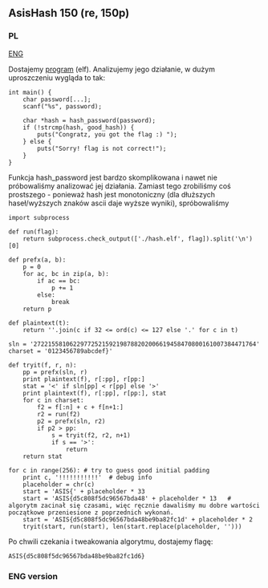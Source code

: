 ﻿## AsisHash 150 (re, 150p)

### PL
[ENG](#eng-version)

Dostajemy [program](./hash.elf) (elf). Analizujemy jego działanie, w dużym uproszczeniu wygląda to tak:

    int main() {
        char password[...];
        scanf("%s", password);

        char *hash = hash_password(password);
        if (!strcmp(hash, good_hash)) {
            puts("Congratz, you got the flag :) ");
        } else {
            puts("Sorry! flag is not correct!");
        }
    }

Funkcja hash_password jest bardzo skomplikowana i nawet nie próbowaliśmy analizować jej działania. Zamiast tego zrobiliśmy coś prostszego - ponieważ
hash jest monotoniczny (dla dłuższych haseł/wyższych znaków ascii daje wyższe wyniki), spróbowaliśmy

    import subprocess

    def run(flag):
        return subprocess.check_output(['./hash.elf', flag]).split('\n')[0]

    def prefx(a, b):
        p = 0
        for ac, bc in zip(a, b):
            if ac == bc:
                p += 1
            else:
                break
        return p

    def plaintext(t):
        return ''.join(c if 32 <= ord(c) <= 127 else '.' for c in t)

    sln = '27221558106229772521592198788202006619458470800161007384471764'
    charset = '0123456789abcdef}'

    def tryit(f, r, n):
        pp = prefx(sln, r)
        print plaintext(f), r[:pp], r[pp:]
        stat = '<' if sln[pp] < r[pp] else '>'
        print plaintext(f), r[:pp], r[pp:], stat
        for c in charset:
            f2 = f[:n] + c + f[n+1:]
            r2 = run(f2)
            p2 = prefx(sln, r2)
            if p2 > pp:
                s = tryit(f2, r2, n+1)
                if s == '>':
                    return
        return stat

    for c in range(256): # try to guess good initial padding
        print c, '!!!!!!!!!!!'  # debug info
        placeholder = chr(c)
        start = 'ASIS{' + placeholder * 33
        start = 'ASIS{d5c808f5dc96567bda48' + placeholder * 13   # algorytm zacinał się czasami, więc ręcznie dawaliśmy mu dobre wartości początkowe przeniesione z poprzednich wykonań.
        start = 'ASIS{d5c808f5dc96567bda48be9ba82fc1d' + placeholder * 2
        tryit(start, run(start), len(start.replace(placeholder, '')))

Po chwili czekania i tweakowania algorytmu, dostajemy flagę:

    ASIS{d5c808f5dc96567bda48be9ba82fc1d6}

### ENG version
